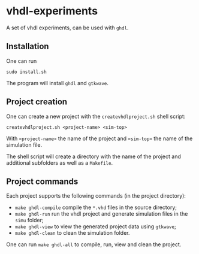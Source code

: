 vhdl-experiments
================

A set of vhdl experiments, can be used with `ghdl`.

Installation
------------

One can run

    sudo install.sh

The program will install `ghdl` and `gtkwave`.

Project creation
----------------

One can create a new project with the `createvhdlproject.sh` shell script:

    createvhdlproject.sh <project-name> <sim-top>

With `<project-name>` the name of the project and `<sim-top>` the name of the simulation file.

The shell script will create a directory with the name of the project and additional subfolders as well as a `Makefile`.


Project commands
----------------

Each project supports the following commands (in the project directory):

 * `make ghdl-compile` compile the `*.vhd` files in the source directory;
 * `make ghdl-run` run the vhdl project and generate simulation files in the `simu` folder;
 * `make ghdl-view` to view the generated project data using `gtkwave`;
 * `make ghdl-clean` to clean the simulation folder.
 
One can run `make ghdl-all` to compile, run, view and clean the project.
